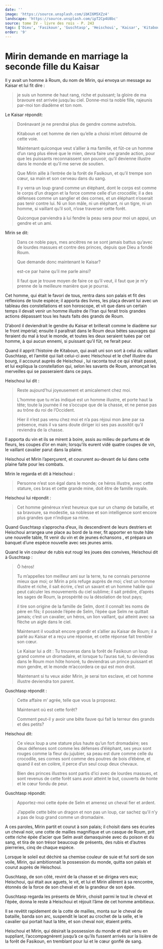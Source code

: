 ```yaml
---
date: ''
image: 'https://source.unsplash.com/ibKI6M5XZz4'
landscape: 'https://source.unsplash.com/ipT2Cp4U8bc'
source: tome IV - livre des rois - P. 243
tags: ['Dieu', 'Fasikoun', 'Guschtasp', 'Heischoui', 'Kaisar', 'Kitaboun', 'Mirin', 'Roum', 'Selm']
order: '9'
---
```


# Mirin demande en marriage la seconde fille du Kaisar

Il y avait un homme à Roum, du nom de Mirin, qui envoya un message au Kaisar et lui fit dire :

> je suis un homme de haut rang, riche et puissant; la gloire de ma bravoure est arrivée jusqu’au ciel.
> Donne-moi ta noble fille, rajeunis par-moi ton diadème et ton nom.

Le Kaisar répondit:

> Dorénavant je ne prendrai plus de gendre comme autrefois.
>
> Kitaboun et cet homme de rien qu’elle a choisi m’ont détourné de cette voie.
>
> Maintenant quiconque veut s’allier à ma famille, et fût-ce un homme d’un rang plus élevé que le mien, devra faire une grande action, pour que les puissants reconnaissent son pouvoir, qu’il devienne illustre dans le monde et qu’il me serve de soutien.
>
> Que Mirin aille à l’entrée de la forêt de Fasikoun, et qu’il trempe son cœur, sa main et son cerveau dans du sang.
>
> Il y verra un loup grand comme un éléphant, dont le corps est comme le corps d’un dragon et la force comme celle d’un crocodile; il a des défenses comme un sanglier et des cornes, et un éléphant n’oserait pas tenir contre lui. Ni un lion mâle, ni un éléphant, ni un tigre, ni un homme, si vaillant qu’il soit, n’ose traverser cette forêt.
>
> Quiconque parviendra à lui fendre la peau sera pour moi un appui, un gendre et un ami.

Mirin se dit:

> Dans ce noble pays, mes ancêtres ne se sont jamais battus qu’avec de lourdes massues et contre des princes, depuis que Dieu a fondé Roum.
>
> Que demande donc maintenant le Kaisar?
>
> est-ce par haine qu’il me parle ainsi?
>
> Il faut que je trouve moyen de faire ce qu’il veut, il faut que je m’y prenne de la meilleure manière que je pourrai.

Cet homme, qui était le favori de tous, rentra dans son palais et fit des réflexions de toute espèce; il apporta des livres, les plaça devant lui avec un tableau des constellations et son horoscope, et vit que dans un certain temps il devait venir un homme illustre de l’Iran qui ferait trois grandes actions dépassant tous les hauts faits des grands de Roum.

D’abord il deviendrait le gendre du Kaisar et brillerait comme le diadème sur le front impérial; ensuite il paraîtrait dans le Roum deux bêtes sauvages qui feraient du mal à tout le monde, et toutes les deux seraient tuées par cet homme, à qui aucun ennemi, si puissant qu’il fût, ne ferait peur.

Quand il apprit l’histoire de Kitaboun, qui avait uni son sort à celui du vaillant Guschtasp, et l’amitié qui liait celui-ci avec Heischoui et le chef illustre du bourg, il accourut auprès de Heischoui , lui raconta tout ce qui s’était passé, et lui expliqua la constellation qui, selon les savants de Roum, annonçait les merveilles qui se passeraient dans ce pays.

Heischoui lui dit :

> Reste aujourd’hui joyeusement et amicalement chez moi.
>
> L’homme que tu m’as indiqué est un homme illustre, et porte haut la tête; toute la journée il ne s’occupe que de la chasse, et ne pense pas au trône du roi de l’Occident.
>
> Hier il n’est pas venu chez moi et n’a pas réjoui mon âme par sa présence, mais il va sans doute diriger ici ses pas aussitôt qu’il reviendra de la chasse.

Il apporta du vin et ils se mirent à boire, assis au milieu de parfums et de fleurs, les coupes d’or en main; lorsqu’ils eurent vidé quatre coupes de vin, le vaillant cavalier parut dans la plaine.

Heischoui et Mirin l’aperçurent, et coururent au-devant de lui dans cette plaine faite pour les combats.

Mirin le regarda et dit à Heischoui :

> Personne n’est son égal dans le monde; ce héros illustre, avec cette stature, ces bras et cette grande mine, doit être de famille royale.

Heischoui lui répondit :

> Cet homme généreux n’est heureux que sur un champ de bataille, et sa bravoure, sa modestie, sa noblesse et son intelligence sont encore plus grandes que n’indique sa mine.

Quand Guschtasp s’approcha d’eux, ils descendirent de leurs destriers et Heischoui arrangea une place au bord de la mer, fit apporter en toute hâte une nouvelle table, fit venir du vin et de jeunes échansons , et prépara un banquet d’une espèce nouvelle avec ses jeunes amis.

Quand le vin couleur de rubis eut rougi les joues des convives, Heischoui dit à Guschtasp :

> Ô héros!
>
> Tu m’appelles ton meilleur ami sur la terre, tu ne connais personne mieux que moi; or Mirin a pris refuge auprès de moi; c’est un homme illustre et riche, il sait écrire, c’est un savant et un homme habile qui peut calculer les mouvements du ciel sublime; il sait prédire, d’après les sages de Roum, la prospérité ou la désolation de tout pays;
>
> il tire son origine de la famille de Selm, dont il connaît les noms de père en fils; il possède l’épée de Selm, l’épée que Selm ne quittait jamais; c’est un cavalier, un héros, un lion vaillant, qui atteint avec sa flèche un aigle dans le ciel.
>
> Maintenant il voudrait encore grandir et s’allier au Kaisar de Roum; il a parlé au Kaisar et a reçu une réponse, et cette réponse fait trembler son cœur.
>
> Le Kaisar lui a dit : Tu trouveras dans la forêt de Fasikoun un loup grand comme un dromadaire, et lorsque tu l’auras tué, tu deviendras dans le Roum mon hôte honoré, tu deviendras un prince puissant et mon gendre, et le monde m’accordera ce qui est mon droit.
>
> Maintenant si tu veux aider Mirin, je serai ton esclave, et cet homme illustre deviendra ton parent.

Guschtasp répondit :

> Cette affaire m’ agrée, telle que vous la proposez.
>
> Maintenant où est cette forêt?
>
> Comment peut-il y avoir une bête fauve qui fait la terreur des grands et des petits?

Heischoui dit:

> Ce vieux loup a une stature plus haute qu’un fort dromadaire; ses deux défenses sont comme les défenses d’éléphant, ses yeux sont rouges comme la fleur du jujubier, sa peau est dure comme celle du crocodile, ses cornes sont comme des poutres de bois d’ébène, et quand il est en colère, il perce d’un seul coup deux chevaux.
>
> Bien des princes illustres sont partis d’ici avec de lourdes massues, et sont revenus de cette forêt sans avoir atteint le but, couverts de honte et le cœur fondu de peur.

Guschtasp répondit:

> Apportez-moi cette épée de Selm et amenez un cheval fier et ardent.
>
> J’appelle cette bête un dragon et non pas un loup, car sachez qu’il n’y a pas de loup grand comme un dromadaire.

A ces paroles, Mirin partit et courut à son palais; il choisit dans ses écuries un cheval noir, une cotte de mailles magnifique et un casque de Roum, prit cette riche épée d’acier que Selm avait damasquinée avec du poison et du sang, et tira de son trésor beaucoup de présents, des rubis et d’autres pierreries, cinq de chaque espèce.

Lorsque le soleil eut déchiré sa chemise couleur de suie et fut sorti de son voile, Mirin, qui ambitionnait la possession du monde, quitta son palais et courut auprès de Heischoui.

Guschtasp, de son côté, revint de la chasse et se dirigea vers eux; Heischoui, qui était aux aguets, le vit, et lui et Mirin allèrent à sa rencontre, étonnés de la force de son cheval et de la grandeur de son épée.

Guschtasp regarda les présents de Mirin, choisit parmi le tout le cheval et l’épée, donna le reste à Heischoui et réjouit l’âme de cet homme ambitieux.

Il se revêtit rapidement de la cotte de mailles, monta sur le cheval de bataille, banda son arc, suspendit le lacet au crochet de la selle, et le cavalier qui portait haut la tête, et son cheval noir, étaient prêts.

Heischoui et Mirin, qui désirait la possession du monde et était venu en suppliant, l’accompagnèrent jusqu’à ce qu’ils fussent arrivés sur la lisière de la forêt de Fasikoun, en tremblant pour lui et le cœur gonflé de sang.
